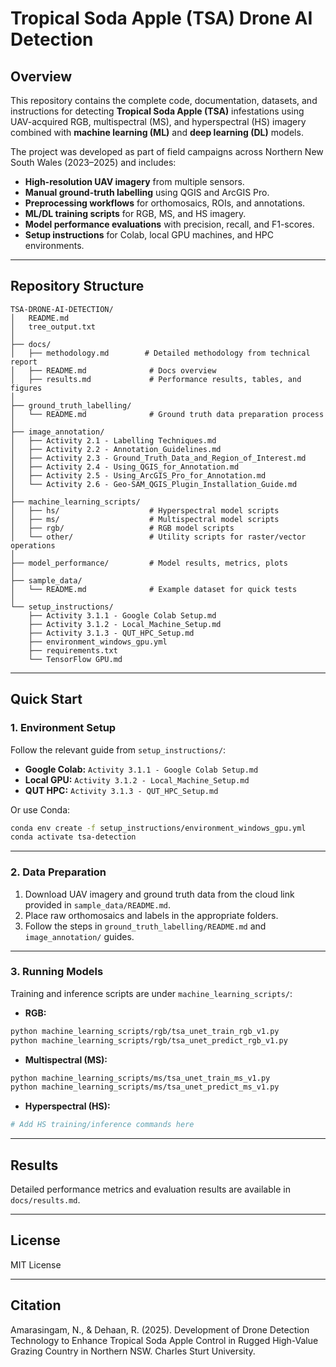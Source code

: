 # Tropical Soda Apple (TSA) Drone AI Detection

## Overview
This repository contains the complete code, documentation, datasets, and instructions for detecting **Tropical Soda Apple (TSA)** infestations using UAV-acquired RGB, multispectral (MS), and hyperspectral (HS) imagery combined with **machine learning (ML)** and **deep learning (DL)** models.

The project was developed as part of field campaigns across Northern New South Wales (2023–2025) and includes:
- **High-resolution UAV imagery** from multiple sensors.
- **Manual ground-truth labelling** using QGIS and ArcGIS Pro.
- **Preprocessing workflows** for orthomosaics, ROIs, and annotations.
- **ML/DL training scripts** for RGB, MS, and HS imagery.
- **Model performance evaluations** with precision, recall, and F1-scores.
- **Setup instructions** for Colab, local GPU machines, and HPC environments.

---

## Repository Structure
```
TSA-DRONE-AI-DETECTION/
│   README.md
│   tree_output.txt
│
├── docs/
│   ├── methodology.md        # Detailed methodology from technical report
│   ├── README.md              # Docs overview
│   ├── results.md             # Performance results, tables, and figures
│
├── ground_truth_labelling/
│   └── README.md              # Ground truth data preparation process
│
├── image_annotation/
│   ├── Activity 2.1 - Labelling Techniques.md
│   ├── Activity 2.2 - Annotation_Guidelines.md
│   ├── Activity 2.3 - Ground_Truth_Data_and_Region_of_Interest.md
│   ├── Activity 2.4 - Using_QGIS_for_Annotation.md
│   ├── Activity 2.5 - Using_ArcGIS_Pro_for_Annotation.md
│   └── Activity 2.6 - Geo-SAM_QGIS_Plugin_Installation_Guide.md
│
├── machine_learning_scripts/
│   ├── hs/                    # Hyperspectral model scripts
│   ├── ms/                    # Multispectral model scripts
│   ├── rgb/                   # RGB model scripts
│   └── other/                 # Utility scripts for raster/vector operations
│
├── model_performance/         # Model results, metrics, plots
│
├── sample_data/
│   └── README.md              # Example dataset for quick tests
│
└── setup_instructions/
    ├── Activity 3.1.1 - Google Colab Setup.md
    ├── Activity 3.1.2 - Local_Machine_Setup.md
    ├── Activity 3.1.3 - QUT_HPC_Setup.md
    ├── environment_windows_gpu.yml
    ├── requirements.txt
    └── TensorFlow GPU.md
```

---

## Quick Start

### 1. Environment Setup
Follow the relevant guide from `setup_instructions/`:
- **Google Colab:** `Activity 3.1.1 - Google Colab Setup.md`
- **Local GPU:** `Activity 3.1.2 - Local_Machine_Setup.md`
- **QUT HPC:** `Activity 3.1.3 - QUT_HPC_Setup.md`

Or use Conda:
```bash
conda env create -f setup_instructions/environment_windows_gpu.yml
conda activate tsa-detection
```

---

### 2. Data Preparation
1. Download UAV imagery and ground truth data from the cloud link provided in `sample_data/README.md`.
2. Place raw orthomosaics and labels in the appropriate folders.
3. Follow the steps in `ground_truth_labelling/README.md` and `image_annotation/` guides.

---

### 3. Running Models
Training and inference scripts are under `machine_learning_scripts/`:

- **RGB:**
```bash
python machine_learning_scripts/rgb/tsa_unet_train_rgb_v1.py
python machine_learning_scripts/rgb/tsa_unet_predict_rgb_v1.py
```

- **Multispectral (MS):**
```bash
python machine_learning_scripts/ms/tsa_unet_train_ms_v1.py
python machine_learning_scripts/ms/tsa_unet_predict_ms_v1.py
```

- **Hyperspectral (HS):**
```bash
# Add HS training/inference commands here
```

---

## Results
Detailed performance metrics and evaluation results are available in `docs/results.md`.

---

## License
MIT License

---

## Citation
Amarasingam, N., & Dehaan, R. (2025). Development of Drone Detection Technology to Enhance Tropical Soda Apple Control in Rugged High-Value Grazing Country in Northern NSW. Charles Sturt University.
